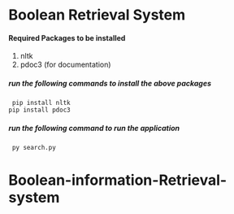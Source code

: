 
# Boolean Retrieval System



#### Required Packages to be installed
1. nltk <br>
2. pdoc3 (for documentation) <br>
##### run the following commands to install the above packages
``` pip install nltk```
<br>
``` pip install pdoc3 ```

##### run the following command to run the application
``` py search.py```
# Boolean-information-Retrieval-system
